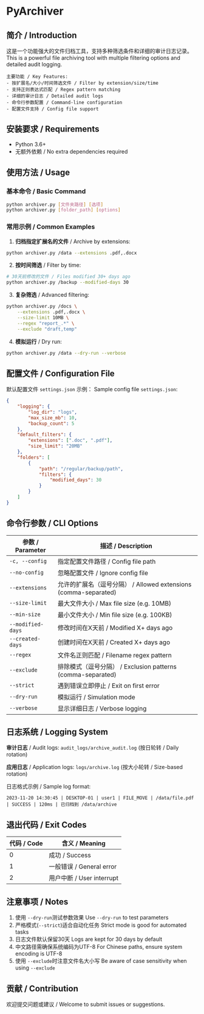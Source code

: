 # PyArchiver

## 简介 / Introduction

这是一个功能强大的文件归档工具，支持多种筛选条件和详细的审计日志记录。
This is a powerful file archiving tool with multiple filtering options and detailed audit logging.

```text
主要功能 / Key Features:
- 按扩展名/大小/时间筛选文件 / Filter by extension/size/time
- 支持正则表达式匹配 / Regex pattern matching
- 详细的审计日志 / Detailed audit logs
- 命令行参数配置 / Command-line configuration
- 配置文件支持 / Config file support
```

## 安装要求 / Requirements

- Python 3.6+
- 无额外依赖 / No extra dependencies required

## 使用方法 / Usage

### 基本命令 / Basic Command

```bash
python archiver.py [文件夹路径] [选项]
python archiver.py [folder_path] [options]
```

### 常用示例 / Common Examples

1. **归档指定扩展名的文件** / Archive by extensions:

```bash
python archiver.py /data --extensions .pdf,.docx
```

2. **按时间筛选** / Filter by time:

```bash
# 30天前修改的文件 / Files modified 30+ days ago
python archiver.py /backup --modified-days 30
```

3. **复杂筛选** / Advanced filtering:

```bash
python archiver.py /docs \
    --extensions .pdf,.docx \
    --size-limit 10MB \
    --regex "report_.*" \
    --exclude "draft,temp"
```

4. **模拟运行** / Dry run:

```bash
python archiver.py /data --dry-run --verbose
```

## 配置文件 / Configuration File

默认配置文件 `settings.json` 示例：
Sample config file `settings.json`:

```json
{
    "logging": {
        "log_dir": "logs",
        "max_size_mb": 10,
        "backup_count": 5
    },
    "default_filters": {
        "extensions": [".doc", ".pdf"],
        "size_limit": "20MB"
    },
    "folders": [
        {
            "path": "/regular/backup/path",
            "filters": {
                "modified_days": 30
            }
        }
    ]
}
```

## 命令行参数 / CLI Options


| 参数 / Parameter  | 描述 / Description                                              |
| ----------------- | --------------------------------------------------------------- |
| `-c, --config`    | 指定配置文件路径 / Config file path                             |
| `--no-config`     | 忽略配置文件 / Ignore config file                               |
| `--extensions`    | 允许的扩展名（逗号分隔） / Allowed extensions (comma-separated) |
| `--size-limit`    | 最大文件大小 / Max file size (e.g. 10MB)                        |
| `--min-size`      | 最小文件大小 / Min file size (e.g. 100KB)                       |
| `--modified-days` | 修改时间在X天前 / Modified X+ days ago                          |
| `--created-days`  | 创建时间在X天前 / Created X+ days ago                           |
| `--regex`         | 文件名正则匹配 / Filename regex pattern                         |
| `--exclude`       | 排除模式（逗号分隔） / Exclusion patterns (comma-separated)     |
| `--strict`        | 遇到错误立即停止 / Exit on first error                          |
| `--dry-run`       | 模拟运行 / Simulation mode                                      |
| `--verbose`       | 显示详细日志 / Verbose logging                                  |

## 日志系统 / Logging System

**审计日志** / Audit logs:
`audit_logs/archive_audit.log` (按日轮转 / Daily rotation)

**应用日志** / Application logs:
`logs/archive.log` (按大小轮转 / Size-based rotation)

日志格式示例 / Sample log format:

```log
2023-11-20 14:30:45 | DESKTOP-01 | user1 | FILE_MOVE | /data/file.pdf | SUCCESS | 120ms | 已归档到 /data/archive
```

## 退出代码 / Exit Codes


| 代码 / Code | 含义 / Meaning            |
| ----------- | ------------------------- |
| 0           | 成功 / Success            |
| 1           | 一般错误 / General error  |
| 2           | 用户中断 / User interrupt |

## 注意事项 / Notes

1. 使用 `--dry-run`测试参数效果
   Use `--dry-run` to test parameters
2. 严格模式(`--strict`)适合自动化任务
   Strict mode is good for automated tasks
3. 日志文件默认保留30天
   Logs are kept for 30 days by default
4. 中文路径需确保系统编码为UTF-8
   For Chinese paths, ensure system encoding is UTF-8
5. 使用 `--exclude`时注意文件名大小写
   Be aware of case sensitivity when using `--exclude`

## 贡献 / Contribution

欢迎提交问题或建议 / Welcome to submit issues or suggestions.
